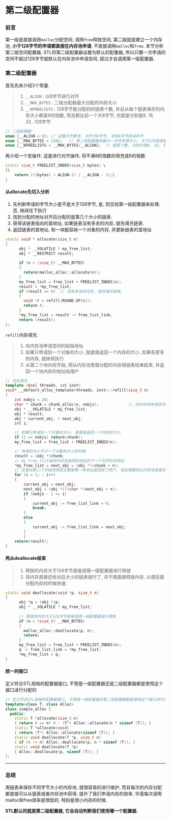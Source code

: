 # 第二级配置器

### 前言

第一级是直接调用`malloc`分配空间, 调用`free`释放空间, 第二级就是建立一个内存池, **小于128字节的申请都直接在内存池申请**, 不直接调用`malloc`和`free`. 本节分析第二级空间配置器, STL将第二级配置器设置为默认的配置器, 所以只要一次申请的空间不超过128字节就默认在内存池中申请空间, 超过才会调用第一级配置器.



### 第二级配置器

首先先来介绍3个常量. 

>   1.   `__ALIGN` : 以8字节进行对齐
>   2.  `__MAX_BYTES` : 二级分配器最大分配的内存大小
>   3.  `__NFREELISTS` : 128字节能分配的的链表个数, 并且从每个链表保存的内存大小都是8的倍数, 而且都比前一个大8字节, 也就是分别是8, 16, 32...128字节

```c++
// 二级配置器
enum {__ALIGN = 8}; // 设置对齐要求. 对齐为8字节, 没有8字节自动补齐
enum {__MAX_BYTES = 128};   // 第二级配置器的最大一次性申请大小, 大于128就直接调用第一级配置器
enum {__NFREELISTS = __MAX_BYTES/__ALIGN};  // 链表个数, 分别代表8, 16, 32....字节的链表
```

再介绍一个宏操作, 这是进行对齐操作, 将不满8的倍数的填充成8的倍数.

```c++
static size_t FREELIST_INDEX(size_t bytes) \
{\
    return (((bytes) + ALIGN-1) / __ALIGN - 1);\
}
```



#### 从allocate先切入分析

1.  先判断申请的字节大小是不是大于128字节, 是, 则交给第一级配置器来处理. 否, 继续往下执行
2.  找到分配的地址对齐后分配的是第几个大小的链表.
3.  获得该链表指向的首地址, 如果链表没有多余的内存, 就先填充链表.
4.  返回链表的首地址, 和一块能容纳一个对象的内存, 并更新链表的首地址

```c++
static void * allocate(size_t n)
{
      obj * __VOLATILE * my_free_list;
      obj * __RESTRICT result;
    
      if (n > (size_t) __MAX_BYTES) 
      {
        return(malloc_alloc::allocate(n));
      }
      my_free_list = free_list + FREELIST_INDEX(n);
      result = *my_free_list;
      if (result == 0) 	// 没有多余的内存, 就先填充链表.
      {
        void *r = refill(ROUND_UP(n));
        return r;
      }
      *my_free_list = result -> free_list_link;
      return (result);
};
```

`refill`内存填充.

>   1.  向内存池申请空间的起始地址
>   2.  如果只申请到一个对象的大小, 就直接返回一个内存的大小, 如果有更多的内存, 就继续执行
>   3.  从第二个块内存开始, 把从内存池里面分配的内存用链表给串起来, 并返回一个块内存的地址给用户

```c++
// 内存填充
template <bool threads, int inst>
void* __default_alloc_template<threads, inst>::refill(size_t n)
{
  	int nobjs = 20;
  	char * chunk = chunk_alloc(n, nobjs);             // 向内存池申请空间的起始地址
  	obj * __VOLATILE * my_free_list;
  	obj * result;
  	obj * current_obj, * next_obj;
  	int i;

  	// 如果只申请到一个对象的大小, 就直接返回一个内存的大小
  	if (1 == nobjs) return(chunk);
  	my_free_list = free_list + FREELIST_INDEX(n);

  	// 申请的大小不只一个对象的大小的时候
  	result = (obj *)chunk;
  	// my_free_list指向内存池返回的地址的下一个对齐后的地址
  	*my_free_list = next_obj = (obj *)(chunk + n);
  	// 这里从第二个开始的原因主要是第一块地址返回给了用户, 现在需要把从内存池里面分配的内存用链表给串起来
  	for (i = 1; ; i++) 
  	{
	    current_obj = next_obj;
    	next_obj = (obj *)((char *)next_obj + n);
	    if (nobjs - 1 == i) 
        {
			current_obj -> free_list_link = 0;
      		break;
    	} 
        else 
        {
      		current_obj -> free_list_link = next_obj;
    	}
  		}
  	return(result);
}
```



#### 再从deallocate结束

>   1.  释放的内存大于128字节直接调用一级配置器进行释放
>   2.  将内存直接还给对应大小的链表就行了, 并不用直接释放内存, 以便后面分配内存的时候快速.

```c++
static void deallocate(void *p, size_t n)
{
      obj *q = (obj *)p;
      obj * __VOLATILE * my_free_list;
	
      // 释放的内存大于128字节直接调用一级配置器进行释放
      if (n > (size_t) __MAX_BYTES) 
      {
        malloc_alloc::deallocate(p, n);
        return;
      }
      my_free_list = free_list + FREELIST_INDEX(n);
      q -> free_list_link = *my_free_list;
      *my_free_list = q;
}
```



#### 统一的接口

定义符合STL规格的配置器接口, 不管是一级配置器还是二级配置器都是使用这个接口进行分配的

```c++
// 定义符合STL规格的配置器接口, 不管是一级配置器还是二级配置器都是使用这个接口进行分配的
template<class T, class Alloc>
class simple_alloc {
  public:
    static T *allocate(size_t n)
    { return 0 == n? 0 : (T*) Alloc::allocate(n * sizeof (T)); }
    static T *allocate(void)
    { return (T*) Alloc::allocate(sizeof (T)); }
    static void deallocate(T *p, size_t n)
    { if (0 != n) Alloc::deallocate(p, n * sizeof (T)); }
    static void deallocate(T *p)
    { Alloc::deallocate(p, sizeof (T)); }
};
```



---

### 总结

用链表来保存不同字节大小的内存块, 就很容易的进行维护, 而且每次的内存分配都直接可以从链表或者内存池中获得, 提升了我们申请内存的效率, 毕竟每次调用malloc和free效率是很低的, 特别是很小内存的时候. 

**STL默认的就是第二级配置器, 它会自动判断我们使用哪一个配置器.**